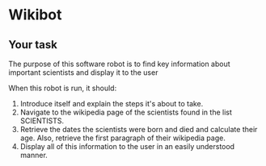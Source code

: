 # Wikibot
## Your task
The purpose of this software robot is to find key information about important scientists
and display it to the user

When this robot is run, it should:

1. Introduce itself and explain the steps it's about to take.
2. Navigate to the wikipedia page of the scientists found in the list SCIENTISTS.
3. Retrieve the dates the scientists were born and died and calculate their age. Also, 
    retrieve the first paragraph of their wikipedia page.
4. Display all of this information to the user in an easily understood manner. 
